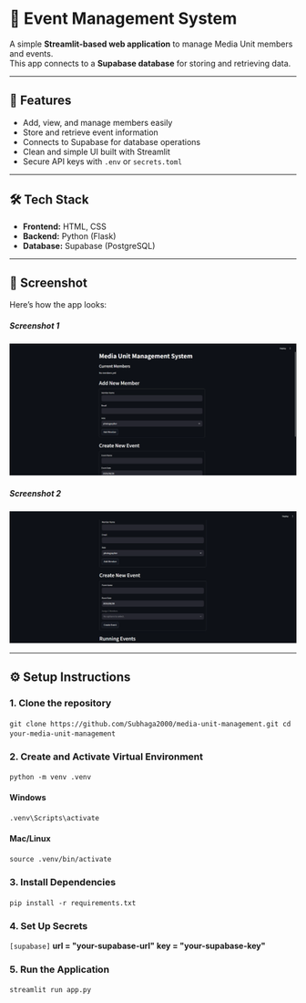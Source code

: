 # 🎉 Event Management System  

A simple **Streamlit-based web application** to manage Media Unit members and events.  
This app connects to a **Supabase database** for storing and retrieving data.

---

## 🚀 Features  
- Add, view, and manage members easily  
- Store and retrieve event information  
- Connects to Supabase for database operations  
- Clean and simple UI built with Streamlit  
- Secure API keys with `.env` or `secrets.toml`  

---

## 🛠️ Tech Stack  
- **Frontend:** HTML, CSS  
- **Backend:** Python (Flask)  
- **Database:** Supabase (PostgreSQL)  

---

## 📸 Screenshot  

Here’s how the app looks:  

##### Screenshot 1
![Screenshot 1](assets/1.png)

##### Screenshot 2
![Screenshot 2](assets/2.png)

---

## ⚙️ Setup Instructions  

### 1. Clone the repository  

`git clone https://github.com/Subhaga2000/media-unit-management.git
cd your-media-unit-management`

### 2. Create and Activate Virtual Environment

`python -m venv .venv`
#### Windows
`.venv\Scripts\activate`
#### Mac/Linux
`source .venv/bin/activate`

### 3. Install Dependencies

`pip install -r requirements.txt`

### 4. Set Up Secrets

`[supabase]`
**url = "your-supabase-url"**
**key = "your-supabase-key"**


### 5. Run the Application

`streamlit run app.py`




